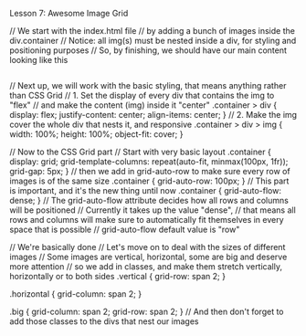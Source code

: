 Lesson 7: Awesome Image Grid

// We start with the index.html file
// by adding a bunch of images inside the div.container
// Notice: all img(s) must be nested inside a div, for styling and positioning purposes
// So, by finishing, we should have our main content looking like this
<div class="container">
    <div><img></div>
    <div><img></div>
</div>

// Next up, we will work with the basic styling, that means anything rather than CSS Grid
// 1. Set the display of every div that contains the img to "flex"
// and make the content (img) inside it "center"
.container > div {
    display: flex;
    justify-content: center;
    align-items: center;
}
// 2. Make the img cover the whole div that nests it, and responsive
.container > div > img {
    width: 100%;
    height: 100%;
    object-fit: cover;
}

// Now to the CSS Grid part
// Start with very basic layout
.container {
    display: grid;
    grid-template-columns: repeat(auto-fit, minmax(100px, 1fr));
    grid-gap: 5px;
}
// then we add in grid-auto-row to make sure every row of images is of the same size
.container {
    grid-auto-row: 100px;
}
// This part is important, and it's the new thing until now
.container {
    grid-auto-flow: dense;
}
// The grid-auto-flow attribute decides how all rows and columns will be positioned
// Currently it takes up the value "dense",
// that means all rows and columns will make sure to automatically fit themselves in every space that is possible
// grid-auto-flow default value is "row"

// We're basically done
// Let's move on to deal with the sizes of different images
// Some images are vertical, horizontal, some are big and deserve more attention
// so we add in classes, and make them stretch vertically, horizontally or to both sides
.vertical {
    grid-row: span 2;
}

.horizontal {
    grid-column: span 2;
}

.big {
    grid-column: span 2;
    grid-row: span 2;
}
// And then don't forget to add those classes to the divs that nest our images